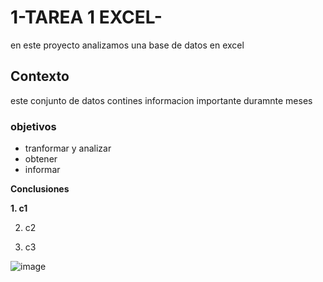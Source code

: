 # 1-TAREA 1 EXCEL- 

en este proyecto analizamos una base de datos en excel 

## Contexto

este conjunto de datos contines informacion importante duramnte meses 

### objetivos 
- tranformar y analizar 
- obtener 
- informar
  
**Conclusiones**

**1. c1**

2. c2
  
3. c3

![image](https://github.com/user-attachments/assets/bd20364d-1ccc-42dc-8835-00e5e436c377)
    
